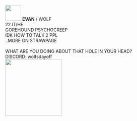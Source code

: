  <img src="https://gifcity.carrd.co/assets/images/gallery01/daa2513e.gif?v=47652796" width="50"> **EVAN** / WOLF <br/> 22  IT/HE
 <br/>
GOREHOUND PSYCHOCREEP <br/> IDK HOW TO TALK 2 PPL <br/> ..MORE ON STRAWPAGE <br/>
<br/>
WHAT ARE YOU DOING ABOUT THAT HOLE IN YOUR HEAD? <br/>
DISCORD: wolfsdayoff <br/>
 <img src="https://i.imgur.com/trK19Wf.gif" width="180">
